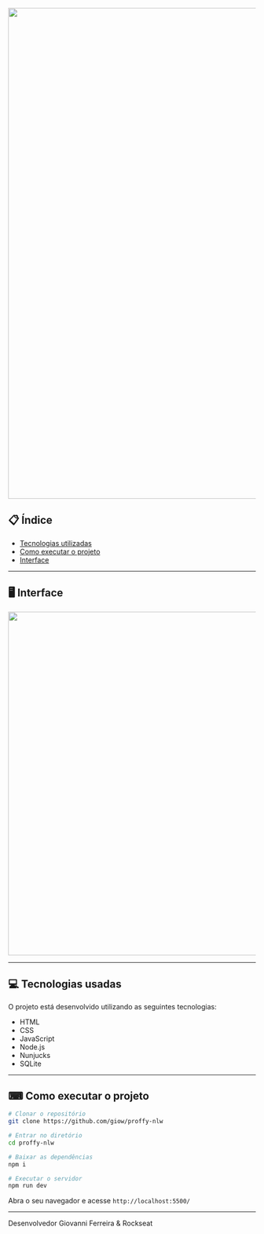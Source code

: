 <p align="center">
  <img src="https://i.ibb.co/Pgd8RHs/89223832-dd796380-d5ad-11ea-9a39-fc852538ca13.png" width="1000" >
</p>

## 📋 Índice

- [Tecnologias utilizadas](#-Tecnologias-utilizadas)
- [Como executar o projeto](#-Como-executar-o-projeto)
- [Interface](#-Interface)

---

## 🖥 Interface

<p align="center">
  <img src="https://ik.imagekit.io/capitao/Proffy/final_1596781937_urgAUoPC-.jpg" width="700" >
</p>

---

## 💻 Tecnologias usadas

O projeto está desenvolvido utilizando as seguintes tecnologias:

- HTML
- CSS
- JavaScript
- Node.js 
- Nunjucks 
- SQLite 

--- 

## ⌨ Como executar o projeto

```bash
# Clonar o repositório
git clone https://github.com/giow/proffy-nlw

# Entrar no diretório
cd proffy-nlw

# Baixar as dependências
npm i

# Executar o servidor
npm run dev
```

Abra o seu navegador e acesse `http://localhost:5500/`

---

Desenvolvedor Giovanni Ferreira & Rockseat
